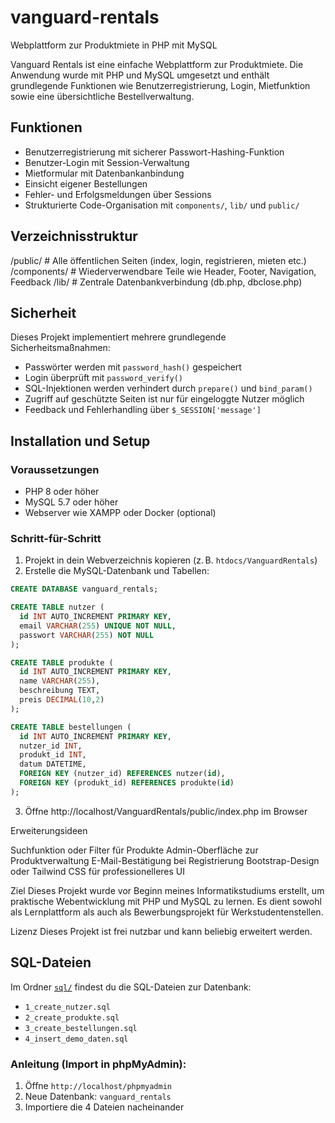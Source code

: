 # vanguard-rentals
Webplattform zur Produktmiete in PHP mit MySQL

Vanguard Rentals ist eine einfache Webplattform zur Produktmiete. Die Anwendung wurde mit PHP und MySQL umgesetzt und enthält grundlegende Funktionen wie Benutzerregistrierung, Login, Mietfunktion sowie eine übersichtliche Bestellverwaltung.


## Funktionen

- Benutzerregistrierung mit sicherer Passwort-Hashing-Funktion
- Benutzer-Login mit Session-Verwaltung
- Mietformular mit Datenbankanbindung
- Einsicht eigener Bestellungen
- Fehler- und Erfolgsmeldungen über Sessions
- Strukturierte Code-Organisation mit `components/`, `lib/` und `public/`

## Verzeichnisstruktur

/public/ # Alle öffentlichen Seiten (index, login, registrieren, mieten etc.)
/components/ # Wiederverwendbare Teile wie Header, Footer, Navigation, Feedback
/lib/ # Zentrale Datenbankverbindung (db.php, dbclose.php)


## Sicherheit

Dieses Projekt implementiert mehrere grundlegende Sicherheitsmaßnahmen:

- Passwörter werden mit `password_hash()` gespeichert
- Login überprüft mit `password_verify()`
- SQL-Injektionen werden verhindert durch `prepare()` und `bind_param()`
- Zugriff auf geschützte Seiten ist nur für eingeloggte Nutzer möglich
- Feedback und Fehlerhandling über `$_SESSION['message']`


## Installation und Setup

### Voraussetzungen

- PHP 8 oder höher
- MySQL 5.7 oder höher
- Webserver wie XAMPP oder Docker (optional)

### Schritt-für-Schritt

1. Projekt in dein Webverzeichnis kopieren (z. B. `htdocs/VanguardRentals`)
2. Erstelle die MySQL-Datenbank und Tabellen:

```sql
CREATE DATABASE vanguard_rentals;

CREATE TABLE nutzer (
  id INT AUTO_INCREMENT PRIMARY KEY,
  email VARCHAR(255) UNIQUE NOT NULL,
  passwort VARCHAR(255) NOT NULL
);

CREATE TABLE produkte (
  id INT AUTO_INCREMENT PRIMARY KEY,
  name VARCHAR(255),
  beschreibung TEXT,
  preis DECIMAL(10,2)
);

CREATE TABLE bestellungen (
  id INT AUTO_INCREMENT PRIMARY KEY,
  nutzer_id INT,
  produkt_id INT,
  datum DATETIME,
  FOREIGN KEY (nutzer_id) REFERENCES nutzer(id),
  FOREIGN KEY (produkt_id) REFERENCES produkte(id)
);
```

3. Öffne http://localhost/VanguardRentals/public/index.php im Browser


Erweiterungsideen

Suchfunktion oder Filter für Produkte
Admin-Oberfläche zur Produktverwaltung
E-Mail-Bestätigung bei Registrierung
Bootstrap-Design oder Tailwind CSS für professionelleres UI


Ziel
Dieses Projekt wurde vor Beginn meines Informatikstudiums erstellt, um praktische Webentwicklung mit PHP und MySQL zu lernen. Es dient sowohl als Lernplattform als auch als Bewerbungsprojekt für Werkstudentenstellen.


Lizenz
Dieses Projekt ist frei nutzbar und kann beliebig erweitert werden.


## SQL-Dateien

Im Ordner [`sql/`](sql/) findest du die SQL-Dateien zur Datenbank:

- `1_create_nutzer.sql`
- `2_create_produkte.sql`
- `3_create_bestellungen.sql`
- `4_insert_demo_daten.sql`

### Anleitung (Import in phpMyAdmin):

1. Öffne `http://localhost/phpmyadmin`
2. Neue Datenbank: `vanguard_rentals`
3. Importiere die 4 Dateien nacheinander

